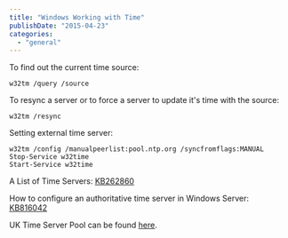 ```yaml
---
title: "Windows Working with Time"
publishDate: "2015-04-23"
categories: 
  - "general"
---
```


To find out the current time source:

```plaintext
w32tm /query /source
```

To resync a server or to force a server to update it's time with the source:

```plaintext
w32tm /resync
```

Setting external time server:

```plaintext
w32tm /config /manualpeerlist:pool.ntp.org /syncfromflags:MANUAL
Stop-Service w32time
Start-Service w32time
```

A List of Time Servers: [KB262860](https://support.microsoft.com/kb/262680) 

How to configure an authoritative time server in Windows Server: [KB816042](https://support.microsoft.com/kb/816042) [](https://support.microsoft.com/kb/816042)

UK Time Server Pool can be found [here](https://www.pool.ntp.org/zone/uk).
